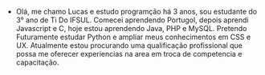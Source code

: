 - Olá, me chamo Lucas e estudo programção há 3 anos, sou estudante do 3° ano de Ti Do IFSUL.
Comecei aprendendo Portugol, depois aprendi Javascript e C, hoje estou aprendendo Java, PHP e MySQL.
Pretendo Futuramente estudar Python e ampliar meus conhecimentos em CSS e UX.
Atualmente estou procurando uma qualificação profissional que possa me oferecer experiencias na area em troca de competencia e capacitação.

